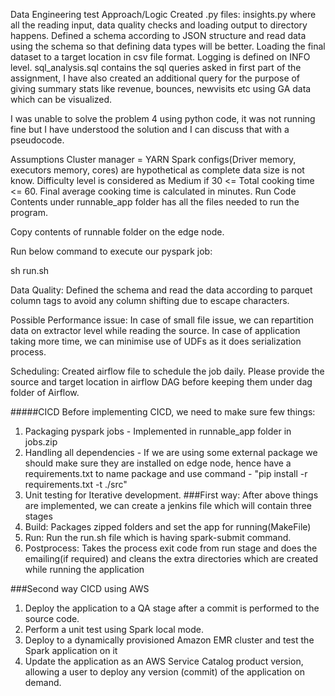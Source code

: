 Data Engineering test
Approach/Logic
Created .py files: insights.py where all the reading input, data quality checks and loading output to directory happens.
Defined a schema according to JSON structure and read data using the schema so that defining data types will be better.
Loading the final dataset to a target location in csv file format.
Logging is defined on INFO level.
sql_analysis.sql contains the sql queries asked in first part of the assignment, I have also created an additional query for the purpose of giving summary stats like revenue, bounces, newvisits etc using GA data which can be visualized.

I was unable to solve the problem 4 using python code, it was not running fine but I have understood the solution and I can discuss that with a pseudocode.


Assumptions
Cluster manager = YARN
Spark configs(Driver memory, executors memory, cores) are hypothetical as complete data size is not know.
Difficulty level is considered as Medium if 30 <= Total cooking time <= 60.
Final average cooking time is calculated in minutes.
Run Code
Contents under runnable_app folder has all the files needed to run the program.

Copy contents of runnable folder on the edge node.

Run below command to execute our pyspark job:

sh run.sh

Data Quality:
Defined the schema and read the data according to parquet column tags to avoid any column shifting due to escape characters.

Possible Performance issue:
In case of small file issue, we can repartition data on extractor level while reading the source. In case of application taking more time, we can minimise use of UDFs as it does serialization process.

Scheduling:
Created airflow file to schedule the job daily. Please provide the source and target location in airflow DAG before keeping them under dag folder of Airflow.

#####CICD Before implementing CICD, we need to make sure few things: 
1. Packaging pyspark jobs - Implemented in runnable_app folder in jobs.zip 
2. Handling all dependencies - If we are using some external package we should make sure they are installed on edge node, hence have a requirements.txt to name package and use command - "pip install -r requirements.txt -t ./src" 
3. Unit testing for Iterative development. 
###First way: 
After above things are implemented, we can create a jenkins file which will contain three stages 
1. Build: Packages zipped folders and set the app for running(MakeFile) 
2. Run: Run the run.sh file which is having spark-submit command. 
3. Postprocess: Takes the process exit code from run stage and does the emailing(if required) and cleans the extra directories which are created while running the application

###Second way
CICD using AWS
1. Deploy the application to a QA stage after a commit is performed to the source code.
2. Perform a unit test using Spark local mode.
3. Deploy to a dynamically provisioned Amazon EMR cluster and test the Spark application on it
4. Update the application as an AWS Service Catalog product version, allowing a user to deploy any version (commit) of the application on demand.